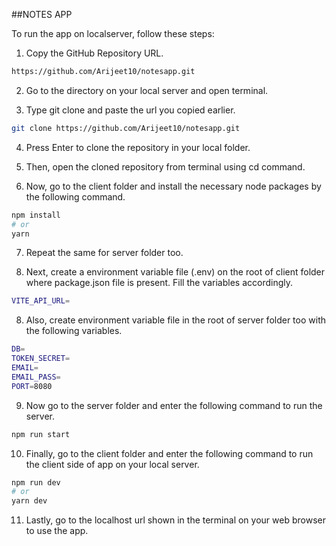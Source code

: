 ##NOTES APP 

To run the app on localserver, follow these steps:

1. Copy the GitHub Repository URL.

```bash
https://github.com/Arijeet10/notesapp.git
```

2. Go to the directory on your local server and open terminal.

3. Type git clone and paste the url you copied earlier.

```bash
git clone https://github.com/Arijeet10/notesapp.git
```

4. Press Enter to clone the repository in your local folder.

5. Then, open the cloned repository from terminal using cd command.

6. Now, go to the client folder and install the necessary node packages by the following command.

```bash
npm install
# or
yarn
```

7. Repeat the same for server folder too.

8. Next, create a environment variable file (.env) on the root of client folder where package.json file is present. Fill the variables accordingly.

```bash
VITE_API_URL=
```

8. Also, create environment variable file in the root of server folder too with the following variables.

```bash
DB=
TOKEN_SECRET=
EMAIL=
EMAIL_PASS=
PORT=8080
```

9. Now go to the server folder and enter the following command to run the server.

```bash
npm run start
```

10. Finally, go to the client folder and enter the following command to run the client side of app on your local server.

```bash
npm run dev
# or
yarn dev
```

11. Lastly, go to the localhost url shown in the terminal on your web browser to use the app.


